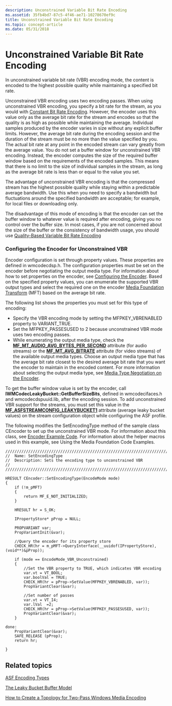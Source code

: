 ```yaml
---
description: Unconstrained Variable Bit Rate Encoding
ms.assetid: 35fb4bd7-87c5-4f46-ae71-10278670ef9c
title: Unconstrained Variable Bit Rate Encoding
ms.topic: concept-article
ms.date: 05/31/2018
---
```


# Unconstrained Variable Bit Rate Encoding

In unconstrained variable bit rate (VBR) encoding mode, the content is encoded to the highest possible quality while maintaining a specified bit rate.

Unconstrained VBR encoding uses two encoding passes. When using unconstrained VBR encoding, you specify a bit rate for the stream, as you would with [Constant Bit Rate Encoding](constant-bit-rate-encoding.md). However, the encoder uses this value only as the average bit rate for the stream and encodes so that the quality is as high as possible while maintaining the average. Individual samples produced by the encoder varies in size without any explicit buffer limits. However, the average bit rate during the encoding session and the duration of the stream must be no more than the value specified by you. The actual bit rate at any point in the encoded stream can vary greatly from the average value. You do not set a buffer window for unconstrained VBR encoding. Instead, the encoder computes the size of the required buffer window based on the requirements of the encoded samples. This means that there is no limit to the size of individual samples in the stream, as long as the average bit rate is less than or equal to the value you set.

The advantage of unconstrained VBR encoding is that the compressed stream has the highest possible quality while staying within a predictable average bandwidth. Use this when you need to specify a bandwidth but fluctuations around the specified bandwidth are acceptable; for example, for local files or downloading only.

The disadvantage of this mode of encoding is that the encoder can set the buffer window to whatever value is required after encoding, giving you no control over the buffer size. In most cases, if you are not concerned about the size of the buffer or the consistency of bandwidth usage, you should use [Quality-Based Variable Bit Rate Encoding](quality-based-variable-bit-rate--vbr--encoding.md)

### Configuring the Encoder for Unconstrained VBR

Encoder configuration is set through property values. These properties are defined in wmcodecdsp.h. The configuration properties must be set on the encoder before negotiating the output media type. For information about how to set properties on the encoder, see [Configuring the Encoder](configuring-the-encoder.md). Based on the specified property values, you can enumerate the supported VBR output types and select the required one on the encoder [Media Foundation Transform](media-foundation-transforms.md) (MFT) based on the average bit rate.

The following list shows the properties you must set for this type of encoding:

-   Specify the VBR encoding mode by setting the MFPKEY\_VBRENABLED property to VARIANT\_TRUE.
-   Set the MFPKEY\_PASSESUSED to 2 because unconstrained VBR mode uses two encoding passes.
-   While enumerating the output media type, check the [**MF\_MT\_AUDIO\_AVG\_BYTES\_PER\_SECOND**](mf-mt-audio-avg-bytes-per-second-attribute.md) attribute (for audio streams) or the [**MF\_MT\_AVG\_BITRATE**](mf-mt-avg-bitrate-attribute.md) attribute (for video streams) of the available output media types. Choose an output media type that has the average bit rate closest to the desired average bit rate that you want the encoder to maintain in the encoded content. For more information about selecting the output media type, see [Media Type Negotiation on the Encoder](media-type-negotiation-on-the-encoder.md).

To get the buffer window value is set by the encoder, call **IWMCodecLeakyBucket::GetBufferSizeBits**, defined in wmcodecifaces.h and wmcodecdspuuid.lib, after the encoding session. To add unconstrained VBR support for the streams, you must set this value in the [**MF\_ASFSTREAMCONFIG\_LEAKYBUCKET1**](mf-asfstreamconfig-leakybucket1-attribute.md) attribute (average leaky bucket values) on the stream configuration object while configuring the ASF profile.

The following modifies the SetEncodingType method of the sample class CEncoder to set up the unconstrained VBR mode. For information about this class, see [Encoder Example Code](encoder-example-code.md). For information about the helper macros used in this example, see Using the Media Foundation Code Examples.


```
//////////////////////////////////////////////////////////////////////////
//  Name: SetEncodingType
//  Description: Sets the encoding type to unconstrained VBR
//
/////////////////////////////////////////////////////////////////////////

HRESULT CEncoder::SetEncodingType(EncodeMode mode)
{
    if (!m_pMFT)
    {
        return MF_E_NOT_INITIALIZED;
    }

    HRESULT hr = S_OK;

    IPropertyStore* pProp = NULL;

    PROPVARIANT var;
    PropVariantInit(&var);

    //Query the encoder for its property store
    CHECK_HR(hr = m_pMFT->QueryInterface(__uuidof(IPropertyStore), (void**)&pProp));
    
    if (mode == EncodeMode_VBR_Unconstrained)
    {
        //Set the VBR property to TRUE, which indicates VBR encoding
        var.vt = VT_BOOL;
        var.boolVal = TRUE;
        CHECK_HR(hr = pProp->SetValue(MFPKEY_VBRENABLED, var));
        PropVariantClear(&var);

        //Set number of passes
        var.vt = VT_I4;
        var.lVal  =2;
        CHECK_HR(hr = pProp->SetValue(MFPKEY_PASSESUSED, var));
        PropVariantClear(&var);
    }

done:
    PropVariantClear(&var);
    SAFE_RELEASE (pProp);
    return hr;
    
}
```



## Related topics

<dl> <dt>

[ASF Encoding Types](asf-encoding-types.md)
</dt> <dt>

[The Leaky Bucket Buffer Model](the-leaky-bucket-buffer-model.md)
</dt> <dt>

[How to Create a Topology for Two-Pass Windows Media Encoding](how-to-create-a-topology-for-2-pass-windows-media-encoding.md)
</dt> </dl>

 

 




